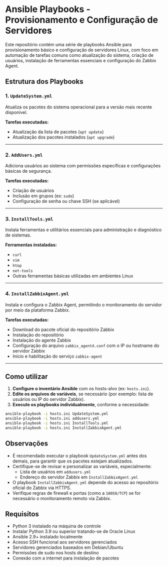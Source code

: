 # Ansible Playbooks - Provisionamento e Configuração de Servidores

Este repositório contém uma série de playbooks Ansible para provisionamento básico e configuração de servidores Linux, com foco em automação de tarefas comuns como atualização do sistema, criação de usuários, instalação de ferramentas essenciais e configuração do Zabbix Agent.

## Estrutura dos Playbooks

### 1. `UpdateSystem.yml`

Atualiza os pacotes do sistema operacional para a versão mais recente disponível.

**Tarefas executadas:**

- Atualização da lista de pacotes (`apt update`)
- Atualização dos pacotes instalados (`apt upgrade`)

---

### 2. `AddUsers.yml`

Adiciona usuários ao sistema com permissões específicas e configurações básicas de segurança.

**Tarefas executadas:**

- Criação de usuários
- Inclusão em grupos (ex: `sudo`)
- Configuração de senha ou chave SSH (se aplicável)

---

### 3. `InstallTools.yml`

Instala ferramentas e utilitários essenciais para administração e diagnóstico de sistemas.

**Ferramentas instaladas:**

- `curl`
- `vim`
- `htop`
- `net-tools`
- Outras ferramentas básicas utilizadas em ambientes Linux

---

### 4. `InstallZabbixAgent.yml`

Instala e configura o Zabbix Agent, permitindo o monitoramento do servidor por meio da plataforma Zabbix.

**Tarefas executadas:**

- Download do pacote oficial do repositório Zabbix
- Instalação do repositório
- Instalação do agente Zabbix
- Configuração do arquivo `zabbix_agentd.conf` com o IP ou hostname do servidor Zabbix
- Início e habilitação do serviço `zabbix-agent`

---

## Como utilizar

1. **Configure o inventário Ansible** com os hosts-alvo (ex: `hosts.ini`).
2. **Edite os arquivos de variáveis**, se necessário (por exemplo: lista de usuários ou IP do servidor Zabbix).
3. **Execute os playbooks individualmente**, conforme a necessidade:

```bash
ansible-playbook -i hosts.ini UpdateSystem.yml
ansible-playbook -i hosts.ini addusers.yml
ansible-playbook -i hosts.ini InstallTools.yml
ansible-playbook -i hosts.ini InstallZabbixAgent.yml
```

## Observações

- É recomendado executar o playbook `UpdateSystem.yml` antes dos demais, para garantir que os pacotes estejam atualizados.
- Certifique-se de revisar e personalizar as variáveis, especialmente:
  - Lista de usuários em `addusers.yml`
  - Endereço do servidor Zabbix em `InstallZabbixAgent.yml`
- O playbook `InstallZabbixAgent.yml` depende do acesso ao repositório oficial do Zabbix via HTTPS.
- Verifique regras de firewall e portas (como a `10050/TCP`) se for necessário o monitoramento remoto via Zabbix.

## Requisitos

- Python 3 instalado na máquina de controle
- Instalar Python 3.9 ou superior tratando-se de Oracle Linux
- Ansible 2.9+ instalado localmente
- Acesso SSH funcional aos servidores gerenciados
- Servidores gerenciados baseados em Debian/Ubuntu
- Permissões de sudo nos hosts de destino
- Conexão com a internet para instalação de pacotes
